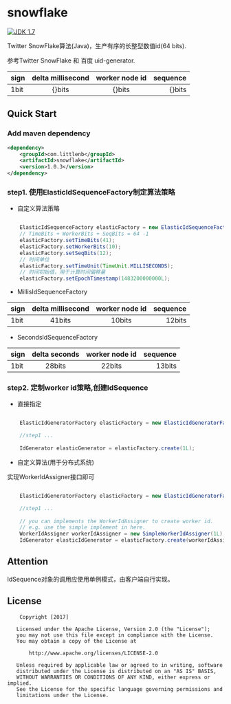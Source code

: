 # snowflake

[![JDK 1.7](https://img.shields.io/badge/JDK-1.7-green.svg "JDK 1.7")]()

Twitter SnowFlake算法(Java)，生产有序的长整型数值id(64 bits).

参考Twitter SnowFlake 和 百度 uid-generator.

| sign | delta millisecond | worker node id  | sequence |
| ---- |:-----------------:|:---------------:| --------:|
| 1bit | {}bits            | {}bits          | {}bits   |

## Quick Start

### Add maven dependency

```xml
<dependency>
    <groupId>com.littlenb</groupId>
    <artifactId>snowflake</artifactId>
    <version>1.0.3</version>
</dependency>
```

### step1. 使用ElasticIdSequenceFactory制定算法策略

+ 自定义算法策略

```Java

    ElasticIdSequenceFactory elasticFactory = new ElasticIdSequenceFactory();
    // TimeBits + WorkerBits + SeqBits = 64 -1
    elasticFactory.setTimeBits(41);
    elasticFactory.setWorkerBits(10);
    elasticFactory.setSeqBits(12);
    // 时间单位
    elasticFactory.setTimeUnit(TimeUnit.MILLISECONDS);
    // 时间初始值，用于计算时间偏移量
    elasticFactory.setEpochTimestamp(1483200000000L);
```

+ MillisIdSequenceFactory

| sign | delta millisecond | worker node id  | sequence |
| ---- |:-----------------:|:---------------:| --------:|
| 1bit | 41bits            | 10bits          | 12bits   |

+ SecondsIdSequenceFactory

| sign | delta seconds     | worker node id  | sequence |
| ---- |:-----------------:|:---------------:| --------:|
| 1bit | 28bits            | 22bits          | 13bits   |

### step2. 定制worker id策略,创建IdSequence

+ 直接指定

```Java

    ElasticIdGeneratorFactory elasticFactory = new ElasticIdGeneratorFactory();

    //step1 ...
    
    IdGenerator elasticGenerator = elasticFactory.create(1L);
```

+ 自定义算法(用于分布式系统)

实现WorkerIdAssigner接口即可

```Java

    ElasticIdGeneratorFactory elasticFactory = new ElasticIdGeneratorFactory();

    //step1 ...
    
    // you can implements the WorkerIdAssigner to create worker id.
    // e.g. use the simple implement in here.
    WorkerIdAssigner workerIdAssigner = new SimpleWorkerIdAssigner(1L);
    IdGenerator elasticIdGenerator = elasticFactory.create(workerIdAssigner);
```

## Attention

IdSequence对象的调用应使用单例模式，由客户端自行实现。

## License

```text
    Copyright [2017]

   Licensed under the Apache License, Version 2.0 (the "License");
   you may not use this file except in compliance with the License.
   You may obtain a copy of the License at

       http://www.apache.org/licenses/LICENSE-2.0

   Unless required by applicable law or agreed to in writing, software
   distributed under the License is distributed on an "AS IS" BASIS,
   WITHOUT WARRANTIES OR CONDITIONS OF ANY KIND, either express or implied.
   See the License for the specific language governing permissions and
   limitations under the License.
```
